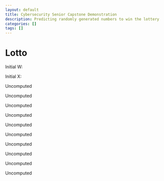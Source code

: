 ```yaml
---
layout: default
title: Cybersecurity Senior Capstone Demonstration
description: Predicting randomly generated numbers to win the lottery
categories: []
tags: []
---
```


# Lotto

<script src='/assets/scripts/md5.js'></script>
<script src='/assets/scripts/weyl.js'></script>
<script>
function run_lotto() {
    gen = new Weyl();
    //gen.init_rand();
    gen.init_from_pwd('hello');
    document.getElementById('w').innerHTML += gen.w.toString();
    document.getElementById('x').innerHTML += gen.x.toString();
    document.getElementById("o0").innerHTML = gen.nextRand().toString();
    document.getElementById("o1").innerHTML = gen.nextRand().toString();
    document.getElementById("o2").innerHTML = gen.nextRand().toString();
    document.getElementById("o3").innerHTML = gen.nextRand().toString();
    document.getElementById("o4").innerHTML = gen.nextRand().toString();
    document.getElementById("o5").innerHTML = gen.nextRand().toString();
    document.getElementById("o6").innerHTML = gen.nextRand().toString();
    document.getElementById("o7").innerHTML = gen.nextRand().toString();
    document.getElementById("o8").innerHTML = gen.nextRand().toString();
    document.getElementById("o9").innerHTML = gen.nextRand().toString();
}
</script>

<p id='w'>Initial W: </p>
<p id='x'>Initial X: </p>
<p id='o0'>Uncomputed</p>
<p id='o1'>Uncomputed</p>
<p id='o2'>Uncomputed</p>
<p id='o3'>Uncomputed</p>
<p id='o4'>Uncomputed</p>
<p id='o5'>Uncomputed</p>
<p id='o6'>Uncomputed</p>
<p id='o7'>Uncomputed</p>
<p id='o8'>Uncomputed</p>
<p id='o9'>Uncomputed</p>


<script>
run_lotto();
</script>